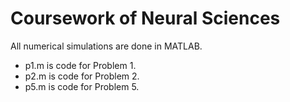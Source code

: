 # Coursework of Neural Sciences

All numerical simulations are done in MATLAB. 
- p1.m is code for Problem 1.
- p2.m is code for Problem 2.
- p5.m is code for Problem 5.
